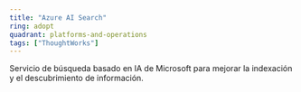 ```yaml
---
title: "Azure AI Search"
ring: adopt
quadrant: platforms-and-operations
tags: ["ThoughtWorks"]
---
```


Servicio de búsqueda basado en IA de Microsoft para mejorar la indexación y el descubrimiento de información.

